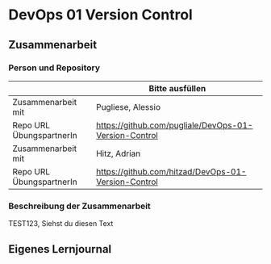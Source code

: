 # DevOps 01 Version Control

## Zusammenarbeit

### Person und Repository

| | Bitte ausfüllen |
| -------- | ------- |
| Zusammenarbeit mit | Pugliese, Alessio |
| Repo URL ÜbungspartnerIn | https://github.com/pugliale/DevOps-01-Version-Control|
| Zusammenarbeit mit | Hitz, Adrian |
| Repo URL ÜbungspartnerIn | https://github.com/hitzad/DevOps-01-Version-Control|

### Beschreibung der Zusammenarbeit


TEST123, Siehst du diesen Text




## Eigenes Lernjournal